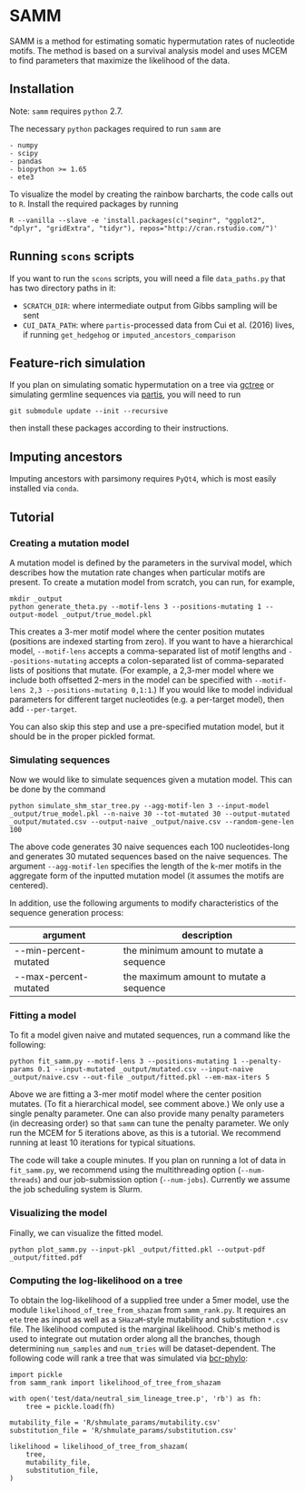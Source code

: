 # SAMM

SAMM is a method for estimating somatic hypermutation rates of nucleotide motifs.
The method is based on a survival analysis model and uses MCEM to find parameters that maximize the likelihood of the data.

## Installation

Note: `samm` requires `python` 2.7.

The necessary `python` packages required to run `samm` are
```
- numpy
- scipy
- pandas
- biopython >= 1.65
- ete3
```

To visualize the model by creating the rainbow barcharts, the code calls out to `R`.
Install the required packages by running
```
R --vanilla --slave -e 'install.packages(c("seqinr", "ggplot2", "dplyr", "gridExtra", "tidyr"), repos="http://cran.rstudio.com/")'
```

## Running `scons` scripts

If you want to run the `scons` scripts, you will need a file `data_paths.py` that has two directory paths in it:

- `SCRATCH_DIR`: where intermediate output from Gibbs sampling will be sent
- `CUI_DATA_PATH`: where `partis`-processed data from Cui et al. (2016) lives, if running `get_hedgehog` or `imputed_ancestors_comparison`

## Feature-rich simulation

If you plan on simulating somatic hypermutation on a tree via [gctree](https://github.com/matsengrp/gctree/) or simulating germline sequences via [partis](https://github.com/psathyrella/partis), you will need to run
```
git submodule update --init --recursive
```
then install these packages according to their instructions.

## Imputing ancestors

Imputing ancestors with parsimony requires `PyQt4`, which is most easily installed via `conda`.

## Tutorial

### Creating a mutation model

A mutation model is defined by the parameters in the survival model, which describes how the mutation rate changes when particular motifs are present.
To create a mutation model from scratch, you can run, for example,
```
mkdir _output
python generate_theta.py --motif-lens 3 --positions-mutating 1 --output-model _output/true_model.pkl
```
This creates a 3-mer motif model where the center position mutates (positions are indexed starting from zero).
If you want to have a hierarchical model, `--motif-lens` accepts a comma-separated list of motif lengths and `--positions-mutating` accepts a colon-separated list of comma-separated lists of positions that mutate. (For example, a 2,3-mer model where we include both offsetted 2-mers in the model can be specified with `--motif-lens 2,3 --positions-mutating 0,1:1`.)
If you would like to model individual parameters for different target nucleotides (e.g. a per-target model), then add `--per-target`.

You can also skip this step and use a pre-specified mutation model, but it should be in the proper pickled format.

### Simulating sequences

Now we would like to simulate sequences given a mutation model. This can be done by the command
```
python simulate_shm_star_tree.py --agg-motif-len 3 --input-model _output/true_model.pkl --n-naive 30 --tot-mutated 30 --output-mutated _output/mutated.csv --output-naive _output/naive.csv --random-gene-len 100
```
The above code generates 30 naive sequences each 100 nucleotides-long and generates 30 mutated sequences based on the naive sequences.
The argument `--agg-motif-len` specifies the length of the k-mer motifs in the aggregate form of the inputted mutation model (it assumes the motifs are centered).

In addition, use the following arguments to modify characteristics of the sequence generation process:

|  argument        |  description
|------------------------|----------------------------------------------------------------------------
|  --min-percent-mutated | the minimum amount to mutate a sequence
|  --max-percent-mutated | the maximum amount to mutate a sequence

### Fitting a model

To fit a model given naive and mutated sequences, run a command like the following:
```
python fit_samm.py --motif-lens 3 --positions-mutating 1 --penalty-params 0.1 --input-mutated _output/mutated.csv --input-naive _output/naive.csv --out-file _output/fitted.pkl --em-max-iters 5
```
Above we are fitting a 3-mer motif model where the center position mutates. (To fit a hierarchical model, see comment above.)
We only use a single penalty parameter. One can also provide many penalty parameters (in decreasing order) so that `samm` can tune the penalty parameter.
We only run the MCEM for 5 iterations above, as this is a tutorial. We recommend running at least 10 iterations for typical situations.

The code will take a couple minutes. If you plan on running a lot of data in `fit_samm.py`, we recommend using the multithreading option (`--num-threads`) and our job-submission option (`--num-jobs`).
Currently we assume the job scheduling system is Slurm.

### Visualizing the model

Finally, we can visualize the fitted model.
```
python plot_samm.py --input-pkl _output/fitted.pkl --output-pdf _output/fitted.pdf
```

### Computing the log-likelihood on a tree

To obtain the log-likelihood of a supplied tree under a 5mer model, use the module `likelihood_of_tree_from_shazam` from `samm_rank.py`.
It requires an `ete` tree as input as well as a `SHazaM`-style mutability and substitution `*.csv` file.
The likelihood computed is the marginal likelihood.
Chib's method is used to integrate out mutation order along all the branches, though determining `num_samples` and `num_tries` will be dataset-dependent.
The following code will rank a tree that was simulated via [bcr-phylo](https://github.com/matsengrp/bcr-phylo-benchmark#sequence-simulation):

```
import pickle
from samm_rank import likelihood_of_tree_from_shazam

with open('test/data/neutral_sim_lineage_tree.p', 'rb') as fh:
    tree = pickle.load(fh)

mutability_file = 'R/shmulate_params/mutability.csv'
substitution_file = 'R/shmulate_params/substitution.csv'

likelihood = likelihood_of_tree_from_shazam(
    tree,
    mutability_file,
    substitution_file,
)
```
